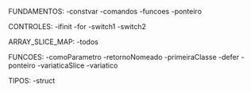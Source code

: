 FUNDAMENTOS:
-constvar
-comandos
-funcoes
-ponteiro

CONTROLES:
-ifinit
-for
-switch1
-switch2

ARRAY_SLICE_MAP:
-todos

FUNCOES:
-comoParametro
-retornoNomeado
-primeiraClasse
-defer
-ponteiro
-variaticaSlice
-variatico

TIPOS:
-struct